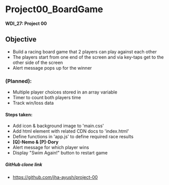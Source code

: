 # Project00_BoardGame

**WDI_27: Project 00**

## **Objective**
- Build a racing board game that 2 players can play against each other
- The players start from one end of the screen and via key-taps get to the other side of the screen
- Alert message pops up for the winner

### **(Planned):**
- Multiple player choices stored in an array variable
- Timer to count both players time
- Track win/loss data



#### **Steps taken:**
- Add icon & background image to 'main.css'
- Add html element with related CDN docs to 'index.html'
- Define functions in 'app.js' to define required race results
- **[Q]-Nemo & [P]-Dory**
- Alert message for which player wins
- Display "Swim Again!" button to restart game

##### **GitHub clone link**
- https://github.com/jha-ayush/project-00
